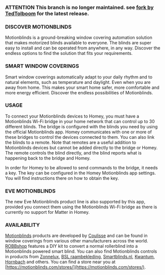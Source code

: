 ### ATTENTION This branch is no longer maintained. see [fork by TedTolboom](https://github.com/TedTolboom/com.coulisse.motionblinds) for the latest release.

### DISCOVER MOTIONBLINDS
Motionblinds is a ground-breaking window covering automation solution that makes motorized blinds available to everyone. The blinds are super easy to install and can be operated from anywhere, in any way. Discover the endless options to find the solution that fits your requirements.

### SMART WINDOW COVERINGS
Smart window coverings automatically adapt to your daily rhythm and to natural elements, such as temperature and daylight. Even when you are away from home. This makes your smart home safer, more comfortable and more energy efficient. Discover the endless possibilities of Motionblinds.

### USAGE
To connect your Motionblinds devices to Homey, you must have a Motionblinds Wi-Fi bridge in your home network that can control up to 30 different blinds. The bridge is configured with the blinds you need by using the official Motionblinds app. Homey communicates with one or more of these bridges to control the devices connected to them. You can also link the blinds to a remote. Note that remotes are a useful addition to Motionblinds devices but cannot be added directly to the bridge or Homey. The remote controls the blind directly, and the blind reports what is happening back to the bridge and Homey. 

In order for Homey to be allowed to send commands to the bridge, it needs a key. The key can be configured in the Homey Motionblinds app settings. You will find instructions there on how to obtain the key.

### EVE MOTIONBLINDS
The new Eve Motionblinds product line is also supported by this app, provided you connect them using the Motionblinds Wi-Fi bridge as there is currently no support for Matter in Homey.

### AVAILABILITY
[Motionblinds](https://motionblinds.com/) products are developed by [Coulisse](https://coulisse.com/) and can be found in window coverings from various other manufacturers across the world. [ROBBshop](https://www.robbshop.nl/) features a DIY kit to convert a normal rollerblind into a Motionblinds powered smart blind. You can also find Motionblinds controls in products from [Zonnelux](https://www.zonnelux.nl/), [BSL raambekleding](https://www.bsl-raambekleding.nl/), [Smartblinds.nl](https://www.smartblinds.nl/), [Kwantum](https://www.kwantum.nl/), [Hornbach](https://www.hornbach.nl/) and others. You can find a store near you at [https://motionblinds.com/stores/](https://motionblinds.com/stores/).
